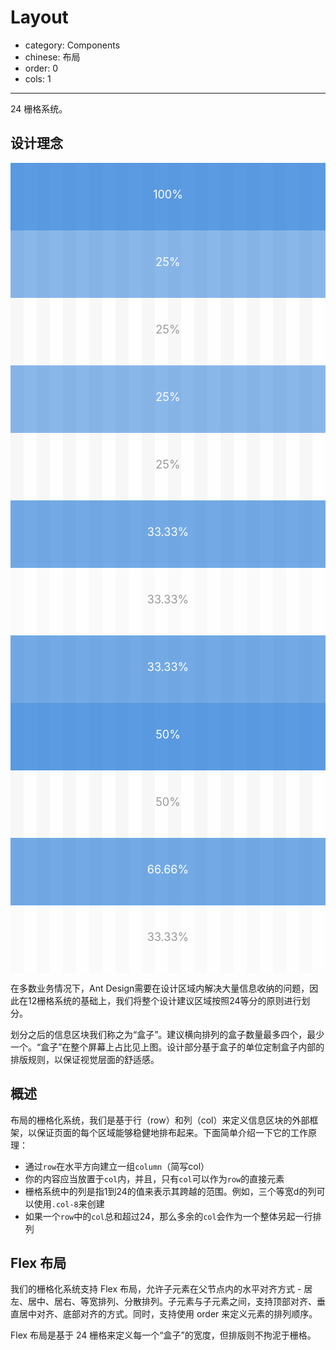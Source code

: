 # Layout

- category: Components
- chinese: 布局
- order: 0
- cols: 1

---

24 栅格系统。

## 设计理念

<div class="row demo-row" >
  <div class="col-24 demo-col demo-col-1">
    100%
  </div>
</div>
<div class="row demo-row">
  <div class="col-6 demo-col demo-col-2">
    25%
  </div>
  <div class="col-6 demo-col demo-col-3">
    25%
  </div>
  <div class="col-6 demo-col demo-col-2">
    25%
  </div>
  <div class="col-6 demo-col demo-col-3">
    25%
  </div>
</div>
<div class="row demo-row">
  <div class="col-8 demo-col demo-col-4">
    33.33%
  </div>
  <div class="col-8 demo-col demo-col-5">
    33.33%
  </div>
  <div class="col-8 demo-col demo-col-4">
    33.33%
  </div>
</div>
<div class="row demo-row">
  <div class="col-12 demo-col demo-col-1">
    50%
  </div>
  <div class="col-12 demo-col demo-col-3">
    50%
  </div>
</div>
<div class="row demo-row">
  <div class="col-16 demo-col demo-col-4">
    66.66%
  </div>
  <div class="col-8 demo-col demo-col-5">
    33.33%
  </div>
</div>

在多数业务情况下，Ant Design需要在设计区域内解决大量信息收纳的问题，因此在12栅格系统的基础上，我们将整个设计建议区域按照24等分的原则进行划分。

划分之后的信息区块我们称之为“盒子”。建议横向排列的盒子数量最多四个，最少一个。“盒子”在整个屏幕上占比见上图。设计部分基于盒子的单位定制盒子内部的排版规则，以保证视觉层面的舒适感。

## 概述

布局的栅格化系统，我们是基于行（row）和列（col）来定义信息区块的外部框架，以保证页面的每个区域能够稳健地排布起来。下面简单介绍一下它的工作原理：

* 通过`row`在水平方向建立一组`column`（简写col）
* 你的内容应当放置于`col`内，并且，只有`col`可以作为`row`的直接元素
* 栅格系统中的列是指1到24的值来表示其跨越的范围。例如，三个等宽d的列可以使用`.col-8`来创建
* 如果一个`row`中的`col`总和超过24，那么多余的`col`会作为一个整体另起一行排列

## Flex 布局

我们的栅格化系统支持 Flex 布局，允许子元素在父节点内的水平对齐方式 - 居左、居中、居右、等宽排列、分散排列。子元素与子元素之间，支持顶部对齐、垂直居中对齐、底部对齐的方式。同时，支持使用 order 来定义元素的排列顺序。

Flex 布局是基于 24 栅格来定义每一个“盒子”的宽度，但排版则不拘泥于栅格。

<style>
.demo-row {
    background-image: linear-gradient(90deg, #F5F5F5 4.16666667%, transparent 4.16666667%, transparent 8.33333333%, #F5F5F5 8.33333333%, #F5F5F5 12.5%,  transparent 12.5%, transparent 16.66666667%, #F5F5F5 16.66666667%, #F5F5F5 20.83333333%, transparent 20.83333333%, transparent 25%, #F5F5F5 25%, #F5F5F5 29.16666667%, transparent 29.16666667%, transparent 33.33333333%, #F5F5F5 33.33333333%, #F5F5F5 37.5%, transparent 37.5%, transparent 41.66666667%, #F5F5F5 41.66666667%, #F5F5F5 45.83333333%, transparent 45.83333333%, transparent 50%, #F5F5F5 50%, #F5F5F5 54.16666667%, transparent 54.16666667%, transparent 58.33333333%, #F5F5F5 58.33333333%, #F5F5F5 62.5%, transparent 62.5%, transparent 66.66666667%, #F5F5F5 66.66666667%, #F5F5F5 70.83333333%,  transparent 70.83333333%, transparent 75%, #F5F5F5 75%, #F5F5F5 79.16666667%, transparent 79.16666667%, transparent 83.33333333%, #F5F5F5 83.33333333%, #F5F5F5 87.5%, transparent 87.5%, transparent 91.66666667%, #F5F5F5 91.66666667%, #F5F5F5 95.83333333%, transparent 95.83333333%);
    overflow: hidden;
}
.row-flex {
  background: #F5F5F5;
}

.row div,
.row-flex div {
  padding: 5px 0;
  background: rgba(24, 115, 216, 0.7);
  text-align: center;
  min-height: 28px;
  border: 1px solid rgba(0, 0, 0, 0.1);
  margin-top: 10px;
  margin-bottom: 10px;
  color: #fff;
}

.row .demo-col {
  text-align: center;
  padding: 40px 0;
  color: #fff;
  font-size: 18px;
  border: none;
  margin-top: 0;
  margin-bottom: 0;
}
.row .demo-col-1 {
  background: rgba(24, 115, 216, 0.7);
}
.row .demo-col-2 {
  background: rgba(24, 115, 216, 0.5);
}
.row .demo-col-3 {
  background: rgba(255, 255, 255, 0.2);
  color: #999;
}
.row .demo-col-4 {
  background: rgba(24, 115, 216, 0.6);
}
.row .demo-col-5 {
  background: rgba(255, 255, 255, 0.5);
  color: #999;
}

.hight-100 {
  height: 100px;
}
.hight-50 {
  height: 50px;
}
.hight-120 {
  height: 120px;
}
.hight-80 {
  height: 80px;
}
</style>
